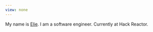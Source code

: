 ```yaml
---
view: none
---
```


My name is [Elie][1]. I am a software engineer. Currently at Hack Reactor.


[1]: http://ekiwan.github.io

